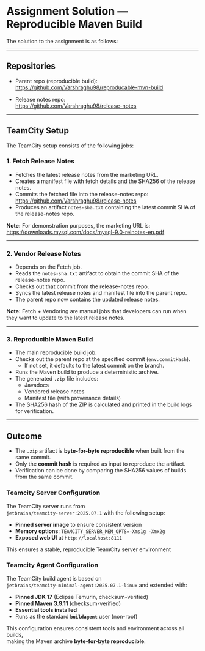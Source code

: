 # Assignment Solution — Reproducible Maven Build

The solution to the assignment is as follows:

---

## Repositories

- Parent repo (reproducible build):  
  https://github.com/Varshraghu98/reproducable-mvn-build

- Release notes repo:  
  https://github.com/Varshraghu98/release-notes

---

## TeamCity Setup

The TeamCity setup consists of the following jobs:

### 1. Fetch Release Notes
- Fetches the latest release notes from the marketing URL.
- Creates a manifest file with fetch details and the SHA256 of the release notes.
- Commits the fetched file into the release-notes repo:  
  https://github.com/Varshraghu98/release-notes
- Produces an artifact `notes-sha.txt` containing the latest commit SHA of the release-notes repo.

**Note:** For demonstration purposes, the marketing URL is:  
https://downloads.mysql.com/docs/mysql-9.0-relnotes-en.pdf

---

### 2. Vendor Release Notes
- Depends on the Fetch job.
- Reads the `notes-sha.txt` artifact to obtain the commit SHA of the release-notes repo.
- Checks out that commit from the release-notes repo.
- Syncs the latest release notes and manifest file into the parent repo.
- The parent repo now contains the updated release notes.

**Note:** Fetch + Vendoring are manual jobs that developers can run when they want to update to the latest release notes.

---

### 3. Reproducible Maven Build
- The main reproducible build job.
- Checks out the parent repo at the specified commit (`env.commitHash`).
    - If not set, it defaults to the latest commit on the branch.
- Runs the Maven build to produce a deterministic archive.
- The generated `.zip` file includes:
    - Javadocs
    - Vendored release notes
    - Manifest file (with provenance details)
- The SHA256 hash of the ZIP is calculated and printed in the build logs for verification.

---

## Outcome

- The `.zip` artifact is **byte-for-byte reproducible** when built from the same commit.
- Only the **commit hash** is required as input to reproduce the artifact.
- Verification can be done by comparing the SHA256 values of builds from the same commit.

### Teamcity Server Configuration

The TeamCity server runs from  
`jetbrains/teamcity-server:2025.07.1` with the following setup:

- **Pinned server image** to ensure consistent version
- **Memory options**: `TEAMCITY_SERVER_MEM_OPTS=-Xms1g -Xmx2g`
- **Exposed web UI** at `http://localhost:8111`

This ensures a stable, reproducible TeamCity server environment


### Teamcity Agent Configuration

The TeamCity build agent is based on  
`jetbrains/teamcity-minimal-agent:2025.07.1-linux` and extended with:

- **Pinned JDK 17** (Eclipse Temurin, checksum-verified)
- **Pinned Maven 3.9.11** (checksum-verified)
- **Essential tools installed**
- Runs as the standard **`buildagent`** user (non-root)

This configuration ensures consistent tools and environment across all builds,  
making the Maven archive **byte-for-byte reproducible**.




